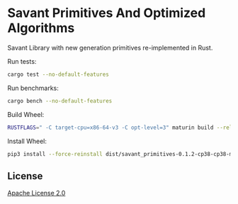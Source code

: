 # Savant Primitives And Optimized Algorithms

Savant Library with new generation primitives re-implemented in Rust.

Run tests:

```bash
cargo test --no-default-features
```

Run benchmarks:
```bash
cargo bench --no-default-features
```

Build Wheel:

```bash
RUSTFLAGS=" -C target-cpu=x86-64-v3 -C opt-level=3" maturin build --release -o dist
```

Install Wheel:

```bash
pip3 install --force-reinstall dist/savant_primitives-0.1.2-cp38-cp38-manylinux2014_x86_64.whl
```

## License

[Apache License 2.0](../LICENSE)